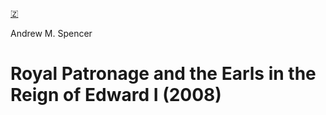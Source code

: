 [🇿](zotero://select/library/items/KAGVCATQ)

Andrew M. Spencer
# Royal Patronage and the Earls in the Reign of Edward I (2008)

